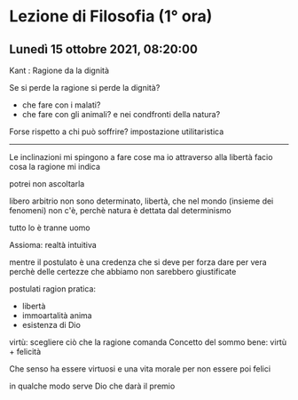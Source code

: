 #  Lezione di Filosofia (1° ora)
## Lunedì 15 ottobre 2021, 08:20:00

Kant : Ragione da la dignità

Se si perde la ragione si perde la dignità?

* che fare con i malati?
* che fare con gli animali? e nei condfronti della natura?


Forse rispetto a chi può soffrire?
impostazione utilitaristica


---

Le inclinazioni mi spingono a fare cose
ma io attraverso alla libertà facio cosa la ragione mi indica

potrei non ascoltarla

libero arbitrio
non sono determinato, libertà, che nel mondo (insieme dei fenomeni) non c'è, perchè natura è dettata dal determinismo

tutto lo è tranne uomo


Assioma: realtà intuitiva

mentre il postulato è una credenza che si deve per forza dare per vera perchè delle certezze che abbiamo non sarebbero giustificate

postulati ragion pratica:
* libertà
* immoartalità anima
* esistenza di Dio



virtù: scegliere ciò che la ragione comanda
Concetto del sommo bene: virtù + felicità

Che senso ha essere virtuosi e una vita morale per non essere poi felici

in qualche modo serve Dio che darà il premio
<!--stackedit_data:
eyJoaXN0b3J5IjpbMTY4MTczNDI0LC00NjQzNjM3ODMsMjAzNz
g2NzQ5OCwtMzk2OTM2ODE5XX0=
-->